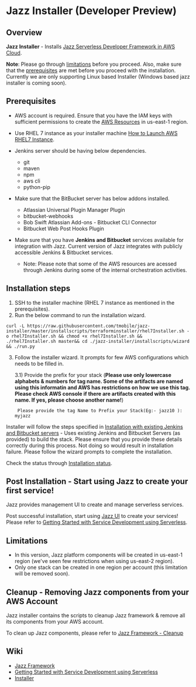 # Jazz Installer (Developer Preview)
## Overview

**Jazz Installer** - Installs [Jazz Serverless Developer Framework in AWS Cloud](https://github.com/tmobile/jazz-core/wiki).

**Note**: Please go through [limitations](#limitations) before you proceed.
       Also, make sure that the [prerequisites](#prerequisites) are met before you proceed with the installation.
       Currently we are only supporting Linux based Installer (Windows based jazz installer is coming soon). 

## Prerequisites
* AWS account is required. Ensure that you have the IAM keys with sufficient permissions to create the 
  [AWS Resources](https://github.com/tmobile/jazz-installer/wiki/Jazz-Supported-Installations#aws-resources) in us-east-1 region. 
* Use RHEL 7 instance as your installer machine [How to Launch AWS RHEL7 Instance](https://github.com/tmobile/jazz-installer/wiki/Launch-AWS-RHEL7-Instance-for-Installer).
* Jenkins server should be having below dependencies.
  * git
  * maven
  * npm
  * aws cli
  * python-pip
  
* Make sure that the BitBucket server has below addons installed.
  * Atlassian Universal Plugin Manager Plugin
  * bitbucket-webhooks
  * Bob Swift Atlassian Add-ons - Bitbucket CLI Connector
  * Bitbucket Web Post Hooks Plugin
* Make sure that you have **Jenkins and Bitbucket** services available for integration with Jazz. Current version of Jazz integrates with publicly accessible Jenkins & Bitbucket services.
  * Note: Please note that some of the AWS resources are acessed through Jenkins during some of the internal orchestration activities.


## Installation steps
1) SSH to the installer machine (RHEL 7 instance as mentioned in the prerequisites).
2) Run the below command to run the installation wizard.

```
curl -L https://raw.githubusercontent.com/tmobile/jazz-installer/master/installscripts/terraforminstaller/rhel7Installer.sh -o rhel7Installer.sh && chmod +x rhel7Installer.sh && ./rhel7Installer.sh master&& cd ./jazz-installer/installscripts/wizard && ./run.py 

 ```

3) Follow the installer wizard. It prompts for few AWS configurations which needs to be filled in.

   3.1) Provide the prefix for your stack (**Please use only lowercase alphabets & numbers for tag name. Some of the artifacts are named using this informatin and AWS has restrictions on how we use this tag. Please check AWS console if there are artifacts created with this name. If yes, please choose another name!**)

        Please provide the tag Name to Prefix your Stack(Eg:- jazz10 ): myjazz

Installer will follow the steps specified in [Installation with existing Jenkins and Bitbucket servers](https://github.com/tmobile/jazz-installer/wiki/Jazz-Supported-Installations#installation-with-existing-jenkins-and-bitbucket-servers) - Uses existing Jenkins and Bitbucket Servers (as provided) to build the stack. Please ensure that you provide these details correctly during this process. Not doing so would result in installation failure. Please follow the wizard prompts to complete the installation.

Check the status through [Installation status](https://github.com/tmobile/jazz-installer/wiki/Jazz-Supported-Installations#installation---status).

## Post Installation - Start using Jazz to create your first service!
Jazz provides management UI to create and manage serverless services.

Post successful installation, start using [Jazz UI](https://github.com/tmobile/jazz-core/wiki/Jazz-UI---Overview) to create your services! Please refer to [Getting Started with Service Development using Serverless](https://github.com/tmobile/jazz-core/wiki/Getting-Started-with-Service-Development-using-Serverless).


## Limitations
* In this version, Jazz platform components will be created in us-east-1 region (we've seen few restrictions when using us-east-2 region).
* Only one stack can be created in one region per account (this limitation will be removed soon).

## Cleanup - Removing Jazz components from your AWS Account
Jazz installer contains the scripts to cleanup Jazz framework & remove all its components from your AWS account.

To clean up Jazz components, please refer to [Jazz Framework - Cleanup](https://github.com/tmobile/jazz-installer/wiki/Cleanup:-Jazz-Framework)

## Wiki
* [Jazz Framework](https://github.com/tmobile/jazz-core/wiki)
* [Getting Started with Service Development using Serverless](https://github.com/tmobile/jazz-core/wiki/Getting-Started-with-Service-Development-using-Serverless)
* [Installer](https://github.com/tmobile/jazz-installer/wiki)

